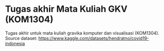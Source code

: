 # Tugas akhir Mata Kuliah GKV (KOM1304)

Tugas akhir untuk mata kuliah gravika komputer dan visualisasi (KOM1304). Source dataset: https://www.kaggle.com/datasets/hendratno/covid19-indonesia
